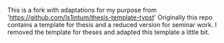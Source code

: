 This is a fork with adaptations for my purpose from 'https://github.com/ls1intum/thesis-template-typst'
Originally this repo contains a template for thesis and a reduced version for seminar work. I removed the template for theses and adapted this template a little bit. 